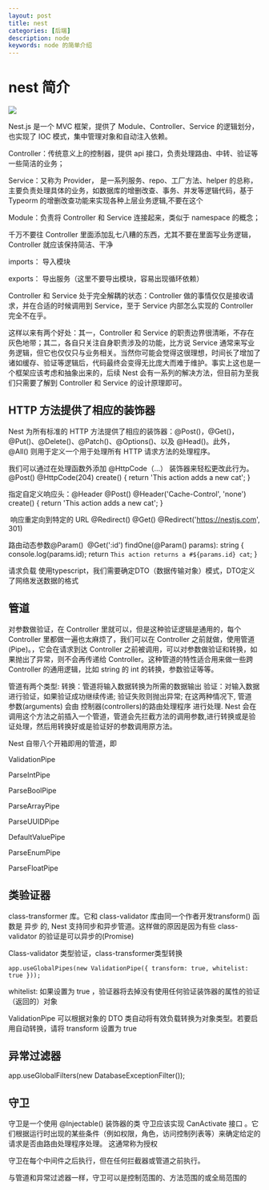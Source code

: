 ```yaml
---
layout: post
title: nest
categories: [后端]
description: node
keywords: node 的简单介绍
---
```


# nest 简介

![](https://zhimap.com/m/zHXoEBEG)

Nest.js 是一个 MVC 框架，提供了 Module、Controller、Service 的逻辑划分，也实现了 IOC 模式，集中管理对象和自动注入依赖。

Controller：传统意义上的控制器，提供 api 接口，负责处理路由、中转、验证等一些简洁的业务；

Service：又称为 Provider， 是一系列服务、repo、工厂方法、helper 的总称，主要负责处理具体的业务，如数据库的增删改查、事务、并发等逻辑代码，基于 Typeorm 的增删改查功能来实现各种上层业务逻辑,不要在这个

Module：负责将 Controller 和 Service 连接起来，类似于 namespace 的概念；

千万不要往 Controller 里面添加乱七八糟的东西，尤其不要在里面写业务逻辑，Controller 就应该保持简洁、干净

imports： 导入模块

exports： 导出服务（这里不要导出模块，容易出现循环依赖）


 Controller 和 Service 处于完全解耦的状态：Controller 做的事情仅仅是接收请求，并在合适的时候调用到 Service，至于 Service 内部怎么实现的 Controller 完全不在乎。

这样以来有两个好处：其一，Controller 和 Service 的职责边界很清晰，不存在灰色地带；其二，各自只关注自身职责涉及的功能，比方说 Service 通常来写业务逻辑，但它也仅仅只与业务相关。当然你可能会觉得这很理想，时间长了增加了诸如缓存、验证等逻辑后，代码最终会变得无比庞大而难于维护。事实上这也是一个框架应该考虑和抽象出来的，后续 Nest 会有一系列的解决方法，但目前为至我们只需要了解到 Controller 和 Service 的设计原理即可。
##  HTTP 方法提供了相应的装饰器
Nest 为所有标准的 HTTP 方法提供了相应的装饰器：@Post()，@Get()，@Put()、@Delete()、@Patch()、@Options()、以及 @Head()。此外，@All() 则用于定义一个用于处理所有 HTTP 请求方法的处理程序。

我们可以通过在处理函数外添加 @HttpCode（...） 装饰器来轻松更改此行为。
@Post()
@HttpCode(204)
create() {
  return 'This action adds a new cat';
}

指定自定义响应头：@Header
@Post()
@Header('Cache-Control', 'none')
create() {
  return 'This action adds a new cat';
}

 响应重定向到特定的 URL @Redirect()
@Get()
@Redirect('https://nestjs.com', 301)

路由动态参数@Param() 
@Get(':id')
findOne(@Param() params): string {
  console.log(params.id);
  return `This action returns a #${params.id} cat`;
}



请求负载
使用typescript，我们需要确定DTO（数据传输对象）模式，DTO定义了网络发送数据的格式

## 管道
对参数做验证，在 Controller 里就可以，但是这种验证逻辑是通用的，每个 Controller 里都做一遍也太麻烦了，我们可以在 Controller 之前就做，使用管道(Pipe)。，它会在请求到达 Controller 之前被调用，可以对参数做验证和转换，如果抛出了异常，则不会再传递给 Controller。这种管道的特性适合用来做一些跨 Controller 的通用逻辑，比如 string 的 int 的转换，参数验证等等。

管道有两个类型:
转换：管道将输入数据转换为所需的数据输出
验证：对输入数据进行验证，如果验证成功继续传递; 验证失败则抛出异常;
在这两种情况下, 管道 参数(arguments) 会由 控制器(controllers)的路由处理程序 进行处理. Nest 会在调用这个方法之前插入一个管道，管道会先拦截方法的调用参数,进行转换或是验证处理，然后用转换好或是验证好的参数调用原方法。 

Nest 自带八个开箱即用的管道，即

ValidationPipe

ParseIntPipe

ParseBoolPipe

ParseArrayPipe

ParseUUIDPipe

DefaultValuePipe

ParseEnumPipe

ParseFloatPipe

## 类验证器
class-transformer 库。它和 class-validator 库由同一个作者开发transform() 函数是 异步 的, Nest 支持同步和异步管道。这样做的原因是因为有些 class-validator 的验证是可以异步的(Promise) 

Class-validator 类型验证，class-transformer类型转换

`app.useGlobalPipes(new ValidationPipe({ transform: true, whitelist: true }));`

whitelist: 如果设置为 true ，验证器将去掉没有使用任何验证装饰器的属性的验证（返回的）对象

ValidationPipe 可以根据对象的 DTO 类自动将有效负载转换为对象类型。若要启用自动转换，请将 transform 设置为 true

## 异常过滤器
app.useGlobalFilters(new DatabaseExceptionFilter());

## 守卫
守卫是一个使用 @Injectable() 装饰器的类 守卫应该实现 CanActivate 接口 。它们根据运行时出现的某些条件（例如权限，角色，访问控制列表等）来确定给定的请求是否由路由处理程序处理。 这通常称为授权

守卫在每个中间件之后执行，但在任何拦截器或管道之前执行。

与管道和异常过滤器一样，守卫可以是控制范围的、方法范围的或全局范围的

